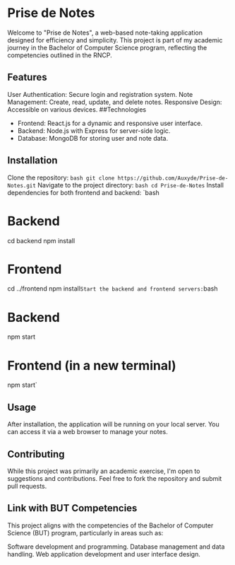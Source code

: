 # Prise de Notes
Welcome to "Prise de Notes", a web-based note-taking application designed for efficiency and simplicity. This project is part of my academic journey in the Bachelor of Computer Science program, reflecting the competencies outlined in the RNCP.

## Features
User Authentication: Secure login and registration system.
Note Management: Create, read, update, and delete notes.
Responsive Design: Accessible on various devices.
##Technologies
- Frontend: React.js for a dynamic and responsive user interface.
- Backend: Node.js with Express for server-side logic.
- Database: MongoDB for storing user and note data.

## Installation
Clone the repository:
`bash
git clone https://github.com/Auxyde/Prise-de-Notes.git`
Navigate to the project directory:
`bash
cd Prise-de-Notes`
Install dependencies for both frontend and backend:
`bash
# Backend
cd backend
npm install

# Frontend
cd ../frontend
npm install`
Start the backend and frontend servers:
`bash
# Backend
npm start

# Frontend (in a new terminal)
npm start`

## Usage
After installation, the application will be running on your local server. You can access it via a web browser to manage your notes.

## Contributing
While this project was primarily an academic exercise, I'm open to suggestions and contributions. Feel free to fork the repository and submit pull requests.

## Link with BUT Competencies
This project aligns with the competencies of the Bachelor of Computer Science (BUT) program, particularly in areas such as:

Software development and programming.
Database management and data handling.
Web application development and user interface design.
